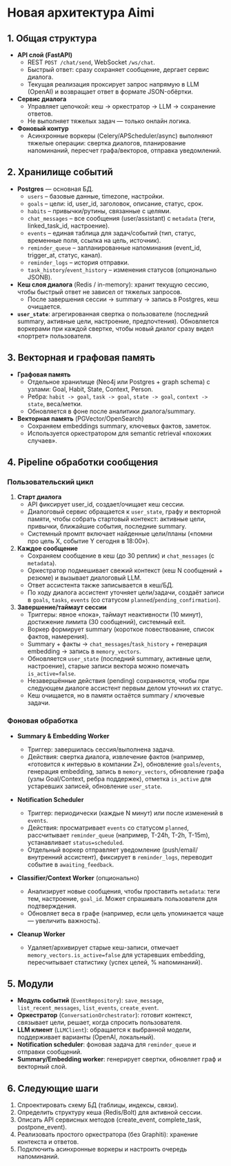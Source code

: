 # Новая архитектура Aimi

## 1. Общая структура
- **API слой (FastAPI)**
  - REST `POST /chat/send`, WebSocket `/ws/chat`.
  - Быстрый ответ: сразу сохраняет сообщение, дергает сервис диалога.
  - Текущая реализация проксирует запрос напрямую в LLM (OpenAI) и возвращает ответ в формате JSON-обёртки.
- **Сервис диалога**
  - Управляет цепочкой: кеш → оркестратор → LLM → сохранение ответов.
  - Не выполняет тяжелых задач — только онлайн логика.
- **Фоновый контур**
  - Асинхронные воркеры (Celery/APScheduler/async) выполняют тяжелые операции: свертка диалогов, планирование напоминаний, пересчет графа/векторов, отправка уведомлений.

## 2. Хранилище событий
- **Postgres** — основная БД.
  - `users` – базовые данные, timezone, настройки.
  - `goals` – цели: id, user_id, заголовок, описание, статус, срок.
  - `habits` – привычки/рутины, связанные с целями.
  - `chat_messages` – все сообщения (user/assistant) с `metadata` (теги, linked_task_id, настроение).
  - `events` – единая таблица для задач/событий (тип, статус, временные поля, ссылка на цель, источник).
  - `reminder_queue` – запланированные напоминания (event_id, trigger_at, статус, канал).
  - `reminder_logs` – история отправки.
  - `task_history`/`event_history` – изменения статусов (опционально JSONB).
- **Кеш слоя диалога** (Redis / in-memory): хранит текущую сессию, чтобы быстрый ответ не зависел от тяжелых запросов.
  - После завершения сессии → summary → запись в Postgres, кеш очищается.
- **`user_state`**: агрегированная свертка о пользователе (последний summary, активные цели, настроение, предпочтения). Обновляется воркерами при каждой свертке, чтобы новый диалог сразу видел «портрет» пользователя.

## 3. Векторная и графовая память
- **Графовая память**
  - Отдельное хранилище (Neo4j или Postgres + graph schema) с узлами: Goal, Habit, State, Context, Person.
  - Ребра: `habit -> goal`, `task -> goal`, `state -> goal`, `context -> state`, веса/метки.
  - Обновляется в фоне после аналитики диалога/summary.
- **Векторная память** (PGVector/OpenSearch)
  - Сохраняем embeddings summary, ключевых фактов, заметок.
  - Используется оркестратором для semantic retrieval «похожих случаев».

## 4. Pipeline обработки сообщения
### Пользовательский цикл
1. **Старт диалога**
   - API фиксирует user_id, создает/очищает кеш сессии.
   - Диалоговый сервис обращается к `user_state`, графу и векторной памяти, чтобы собрать стартовый контекст: активные цели, привычки, ближайшие события, последние summary.
   - Системный промпт включает найденные цели/планы («помни про цель X, событие Y сегодня в 18:00»).
2. **Каждое сообщение**
   - Сохраняем сообщение в кеш (до 30 реплик) и `chat_messages` (с `metadata`).
   - Оркестратор подмешивает свежий контекст (кеш N сообщений + резюме) и вызывает диалоговый LLM.
   - Ответ ассистента также записывается в кеш/БД.
   - По ходу диалога ассистент уточняет цели/задачи, создаёт записи в `goals`, `tasks`, `events` (со статусом `planned`/`pending_confirmation`).
3. **Завершение/таймаут сессии**
   - Триггеры: явное «пока», таймаут неактивности (10 минут), достижение лимита (30 сообщений), системный exit.
   - Воркер формирует summary (короткое повествование, список фактов, намерения).
   - Summary + факты → `chat_messages`/`task_history` + генерация embedding → запись в `memory_vectors`.
   - Обновляется `user_state` (последний summary, активные цели, настроение), старые записи вектора можно помечать `is_active=false`.
   - Незавершённые действия (pending) сохраняются, чтобы при следующем диалоге ассистент первым делом уточнил их статус.
   - Кеш очищается, но в памяти остаётся summary / ключевые задачи.

### Фоновая обработка
- **Summary & Embedding Worker**
  - Триггер: завершилась сессия/выполнена задача.
  - Действия: свертка диалога, извлечение фактов (например, «готовится к интервью в компании Z»), обновление `goals`/`events`, генерация embedding, запись в `memory_vectors`, обновление графа (узлы Goal/Context, ребра поддержек), отметка `is_active` для устаревших записей, обновление `user_state`.

- **Notification Scheduler**
  - Триггер: периодически (каждые N минут) или после изменений в `events`.
  - Действия: просматривает `events` со статусом `planned`, рассчитывает `reminder_queue` (например, T-24h, T-2h, T-15m), устанавливает `status=scheduled`.
  - Отдельный воркер отправляет уведомление (push/email/внутренний ассистент), фиксирует в `reminder_logs`, переводит событие в `awaiting_feedback`.

- **Classifier/Context Worker** (опционально)
  - Анализирует новые сообщения, чтобы проставить `metadata`: теги тем, настроение, `goal_id`. Может спрашивать пользователя для подтверждения.
  - Обновляет веса в графе (например, если цель упоминается чаще — увеличить важность).

- **Cleanup Worker**
  - Удаляет/архивирует старые кеш-записи, отмечает `memory_vectors.is_active=false` для устаревших embedding, пересчитывает статистику (успех целей, % напоминаний).

## 5. Модули
- **Модуль событий** (`EventRepository`): `save_message`, `list_recent_messages`, `list_events`, `create_event`.
- **Оркестратор** (`ConversationOrchestrator`): готовит контекст, связывает цели, решает, когда спросить пользователя.
- **LLM клиент** (`LLMClient`): обращается к выбранной модели, поддерживает варианты (OpenAI, локальный).
- **Notification scheduler**: фоновая задача для `reminder_queue` и отправки сообщений.
- **Summary/Embedding worker**: генерирует свертки, обновляет граф и векторный слой.

## 6. Следующие шаги
1. Спроектировать схему БД (таблицы, индексы, связи).
2. Определить структуру кеша (Redis/Bolt) для активной сессии.
3. Описать API сервисных методов (create_event, complete_task, postpone_event).
4. Реализовать простого оркестратора (без Graphiti): хранение контекста и ответов.
5. Подключить асинхронные воркеры и настроить очередь напоминаний.
